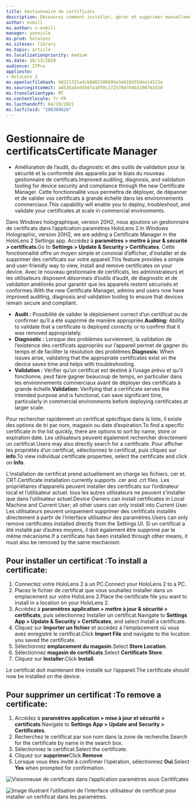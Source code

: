 ```yaml
---
title: Gestionnaire de certificats
description: Découvrez comment installer, gérer et supprimer manuellement des certificats sur des appareils de réalité mixte HoloLens 2.
author: evmill
ms.author: v-evmill
manager: yannisle
ms.prod: hololens
ms.sitesec: library
ms.topic: article
ms.localizationpriority: medium
ms.date: 10/13/2020
audience: ITPro
appliesto:
- HoloLens 2
ms.openlocfilehash: 9d221321adcb8062206695e3e610d35dee14523e
ms.sourcegitcommit: ad53ba5edd567a18f0c172578d78db3190701650
ms.translationtype: MT
ms.contentlocale: fr-FR
ms.lasthandoff: 04/19/2021
ms.locfileid: "108308626"
---
```

# <a name="certificate-manager"></a><span data-ttu-id="f0e37-103">Gestionnaire de certificats</span><span class="sxs-lookup"><span data-stu-id="f0e37-103">Certificate Manager</span></span>

- <span data-ttu-id="f0e37-104">Amélioration de l’audit, du diagnostic et des outils de validation pour la sécurité et la conformité des appareils par le biais du nouveau gestionnaire de certificats.</span><span class="sxs-lookup"><span data-stu-id="f0e37-104">Improved auditing, diagnosis, and validation tooling for device security and compliance through the new Certificate Manager.</span></span> <span data-ttu-id="f0e37-105">Cette fonctionnalité vous permettra de déployer, de dépanner et de valider vos certificats à grande échelle dans les environnements commerciaux.</span><span class="sxs-lookup"><span data-stu-id="f0e37-105">This capability will enable you to deploy, troubleshoot, and validate your certificates at scale in commercial environments.</span></span>

<span data-ttu-id="f0e37-106">Dans Windows holographique, version 20H2, nous ajoutons un gestionnaire de certificats dans l’application paramètres HoloLens 2.</span><span class="sxs-lookup"><span data-stu-id="f0e37-106">In Windows Holographic, version 20H2, we are adding a Certificate Manager in the HoloLens 2 Settings app.</span></span> <span data-ttu-id="f0e37-107">Accédez à **paramètres > mettre à jour & sécurité > certificats**.</span><span class="sxs-lookup"><span data-stu-id="f0e37-107">Go to **Settings > Update & Security > Certificates**.</span></span> <span data-ttu-id="f0e37-108">Cette fonctionnalité offre un moyen simple et convivial d’afficher, d’installer et de supprimer des certificats sur votre appareil.</span><span class="sxs-lookup"><span data-stu-id="f0e37-108">This feature provides a simple and user-friendly way to view, install and remove certificates on your device.</span></span> <span data-ttu-id="f0e37-109">Avec le nouveau gestionnaire de certificats, les administrateurs et les utilisateurs disposent désormais d’outils d’audit, de diagnostic et de validation améliorés pour garantir que les appareils restent sécurisés et conformes.</span><span class="sxs-lookup"><span data-stu-id="f0e37-109">With the new Certificate Manager, admins and users now have improved auditing, diagnosis and validation tooling to ensure that devices remain secure and compliant.</span></span> 

-   <span data-ttu-id="f0e37-110">**Audit :** Possibilité de valider le déploiement correct d’un certificat ou de confirmer qu’il a été supprimé de manière appropriée.</span><span class="sxs-lookup"><span data-stu-id="f0e37-110">**Auditing:** Ability to validate that a certificate is deployed correctly or to confirm that it was removed appropriately.</span></span> 
-   <span data-ttu-id="f0e37-111">**Diagnostic :** Lorsque des problèmes surviennent, la validation de l’existence des certificats appropriés sur l’appareil permet de gagner du temps et de faciliter la résolution des problèmes.</span><span class="sxs-lookup"><span data-stu-id="f0e37-111">**Diagnosis:** When issues arise, validating that the appropriate certificates exist on the device saves time and helps with troubleshooting.</span></span> 
-   <span data-ttu-id="f0e37-112">**Validation :** Vérifier qu’un certificat est destiné à l’usage prévu et qu’il fonctionne, peut faire gagner beaucoup de temps, en particulier dans les environnements commerciaux avant de déployer des certificats à grande échelle.</span><span class="sxs-lookup"><span data-stu-id="f0e37-112">**Validation:** Verifying that a certificate serves the intended purpose and is functional, can save significant time, particularly in commercial environments before deploying certificates at larger scale.</span></span>

<span data-ttu-id="f0e37-113">Pour rechercher rapidement un certificat spécifique dans la liste, il existe des options de tri par nom, magasin ou date d’expiration.</span><span class="sxs-lookup"><span data-stu-id="f0e37-113">To find a specific certificate in the list quickly, there are options to sort by name, store or expiration date.</span></span> <span data-ttu-id="f0e37-114">Les utilisateurs peuvent également rechercher directement un certificat.</span><span class="sxs-lookup"><span data-stu-id="f0e37-114">Users may also directly search for a certificate.</span></span> <span data-ttu-id="f0e37-115">Pour afficher les propriétés d’un certificat, sélectionnez le certificat, puis cliquez sur **info**.</span><span class="sxs-lookup"><span data-stu-id="f0e37-115">To view individual certificate properties, select the certificate and click on **Info**.</span></span> 

<span data-ttu-id="f0e37-116">L’installation de certificat prend actuellement en charge les fichiers. cer et. CRT.</span><span class="sxs-lookup"><span data-stu-id="f0e37-116">Certificate installation currently supports .cer and .crt files.</span></span> <span data-ttu-id="f0e37-117">Les propriétaires d’appareils peuvent installer des certificats sur l’ordinateur local et l’utilisateur actuel.  tous les autres utilisateurs ne peuvent s’installer que dans l’utilisateur actuel.</span><span class="sxs-lookup"><span data-stu-id="f0e37-117">Device Owners can install certificates in Local Machine and Current User;  all other users can only install into Current User.</span></span> <span data-ttu-id="f0e37-118">Les utilisateurs peuvent uniquement supprimer des certificats installés directement à partir de l’interface utilisateur des paramètres.</span><span class="sxs-lookup"><span data-stu-id="f0e37-118">Users can only remove certificates installed directly from the Settings UI.</span></span> <span data-ttu-id="f0e37-119">Si un certificat a été installé par d’autres moyens, il doit également être supprimé par le même mécanisme.</span><span class="sxs-lookup"><span data-stu-id="f0e37-119">If a certificate has been installed through other means, it must also be removed by the same mechanism.</span></span>

## <a name="to-install-a-certificate"></a><span data-ttu-id="f0e37-120">Pour installer un certificat :</span><span class="sxs-lookup"><span data-stu-id="f0e37-120">To install a certificate:</span></span> 

1.  <span data-ttu-id="f0e37-121">Connectez votre HoloLens 2 à un PC.</span><span class="sxs-lookup"><span data-stu-id="f0e37-121">Connect your HoloLens 2 to a PC.</span></span>
1.  <span data-ttu-id="f0e37-122">Placez le fichier de certificat que vous souhaitez installer dans un emplacement sur votre HoloLens 2.</span><span class="sxs-lookup"><span data-stu-id="f0e37-122">Place the certificate file you want to install in a location on your HoloLens 2.</span></span>
1.  <span data-ttu-id="f0e37-123">Accédez à **paramètres application > mettre à jour & sécurité > certificats**, puis sélectionnez Installer un certificat.</span><span class="sxs-lookup"><span data-stu-id="f0e37-123">Navigate to **Settings App > Update & Security > Certificates**, and select Install a certificate.</span></span>
1.  <span data-ttu-id="f0e37-124">Cliquez sur **Importer un fichier** et accédez à l’emplacement où vous avez enregistré le certificat.</span><span class="sxs-lookup"><span data-stu-id="f0e37-124">Click **Import File** and navigate to the location you saved the certificate.</span></span>
1.  <span data-ttu-id="f0e37-125">Sélectionnez **emplacement du magasin**.</span><span class="sxs-lookup"><span data-stu-id="f0e37-125">Select **Store Location**.</span></span>
1.  <span data-ttu-id="f0e37-126">Sélectionnez **magasin de certificats**.</span><span class="sxs-lookup"><span data-stu-id="f0e37-126">Select **Certificate Store**.</span></span>
1.  <span data-ttu-id="f0e37-127">Cliquez sur **Installer**.</span><span class="sxs-lookup"><span data-stu-id="f0e37-127">Click **Install**.</span></span>

<span data-ttu-id="f0e37-128">Le certificat doit maintenant être installé sur l’appareil.</span><span class="sxs-lookup"><span data-stu-id="f0e37-128">The certificate should now be installed on the device.</span></span>

## <a name="to-remove-a-certificate"></a><span data-ttu-id="f0e37-129">Pour supprimer un certificat :</span><span class="sxs-lookup"><span data-stu-id="f0e37-129">To remove a certificate:</span></span> 
1. <span data-ttu-id="f0e37-130">Accédez à **paramètres application > mise à jour et sécurité > certificats**.</span><span class="sxs-lookup"><span data-stu-id="f0e37-130">Navigate to **Settings App > Update and Security > Certificates**.</span></span>
1. <span data-ttu-id="f0e37-131">Recherchez le certificat par son nom dans la zone de recherche.</span><span class="sxs-lookup"><span data-stu-id="f0e37-131">Search for the certificate by name in the search box.</span></span>
1. <span data-ttu-id="f0e37-132">Sélectionnez le certificat.</span><span class="sxs-lookup"><span data-stu-id="f0e37-132">Select the certificate.</span></span>
1. <span data-ttu-id="f0e37-133">Cliquez sur **supprimer**</span><span class="sxs-lookup"><span data-stu-id="f0e37-133">Click **Remove**</span></span>
1. <span data-ttu-id="f0e37-134">Lorsque vous êtes invité à confirmer l’opération, sélectionnez **Oui**.</span><span class="sxs-lookup"><span data-stu-id="f0e37-134">Select **Yes** when prompted for confirmation.</span></span>


![Visionneuse de certificats dans l’application paramètres sous Ceritifcates](images/certificate-viewer-device.jpg)

![Image illustrant l’utilisation de l’interface utilisateur de certificat pour installer un certificat dans les paramètres.](images/certificate-device-install.jpg)
